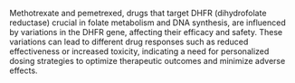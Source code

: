 Methotrexate and pemetrexed, drugs that target DHFR (dihydrofolate reductase) crucial in folate metabolism and DNA synthesis, are influenced by variations in the DHFR gene, affecting their efficacy and safety. These variations can lead to different drug responses such as reduced effectiveness or increased toxicity, indicating a need for personalized dosing strategies to optimize therapeutic outcomes and minimize adverse effects.